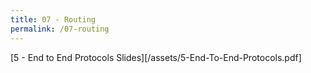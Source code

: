 ```yaml
---
title: 07 - Routing
permalink: /07-routing
---
```


<!--more-->

[5 - End to End Protocols Slides][/assets/5-End-To-End-Protocols.pdf]
